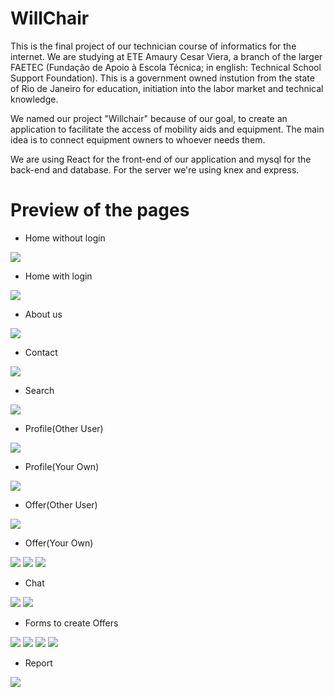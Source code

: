 # WillChair
<p>This is the final project of our technician course of informatics for the internet. We are studying at ETE Amaury Cesar Viera, a branch of the larger FAETEC (Fundação de Apoio à Escola Técnica; in english: Technical School Support Foundation). This is a government owned instution from the state of Rio de Janeiro for education, initiation into the labor market and technical knowledge.</p>
<p>We named our project "Willchair" because of our goal, to create an application to facilitate the access of mobility aids and equipment. The main idea is to connect equipment owners to whoever needs them.</p>
<p>We are using React for the front-end of our application and mysql for the back-end and database. For the server we're using knex and express.</p>

# Preview of the pages

- Home without login
<img src="https://github.com/DoomerO/Willchair-Previews/blob/main/img/home.jpeg"/>

- Home with login
<img src="https://github.com/DoomerO/Willchair-Previews/blob/main/img/homeLogged.jpeg"/>

- About us
<img src="https://github.com/DoomerO/Willchair-Previews/blob/main/img/aboutUs.jpeg"/>

- Contact
<img src="https://github.com/DoomerO/Willchair-Previews/blob/main/img/Contact.jpeg"/>

- Search
<img src=https://github.com/DoomerO/Willchair-Previews/blob/main/img/search.jpeg/>

- Profile(Other User)
<img src="https://github.com/DoomerO/Willchair-Previews/blob/main/img/profile.jpeg"/>

- Profile(Your Own)
<img src=https://github.com/DoomerO/Willchair-Previews/blob/main/img/profileOwn.jpeg/>

- Offer(Other User)
<img src=https://github.com/DoomerO/Willchair-Previews/blob/main/img/offerOther.jpeg/>

- Offer(Your Own)
<img src=https://github.com/DoomerO/Willchair-Previews/blob/main/img/offerOwn.jpeg/>
<img src=https://github.com/DoomerO/Willchair-Previews/blob/main/img/offerOwn2.jpeg/>
<img src=https://github.com/DoomerO/Willchair-Previews/blob/main/img/offerOwn3.jpeg/>

- Chat
<img src=https://github.com/DoomerO/Willchair-Previews/blob/main/img/chat.jpeg/>
<img src=https://github.com/DoomerO/Willchair-Previews/blob/main/img/chat2.jpeg/>

- Forms to create Offers
<img src=https://github.com/DoomerO/Willchair-Previews/blob/main/img/cadeiraForm.jpeg/>
<img src=https://github.com/DoomerO/Willchair-Previews/blob/main/img/muletaForm.jpeg/>
<img src=https://github.com/DoomerO/Willchair-Previews/blob/main/img/andadorForm.jpeg/>
<img src=https://github.com/DoomerO/Willchair-Previews/blob/main/img/bengalaForm.jpeg/>

- Report
<img src=https://github.com/DoomerO/Willchair-Previews/blob/main/img/report.jpeg/>
